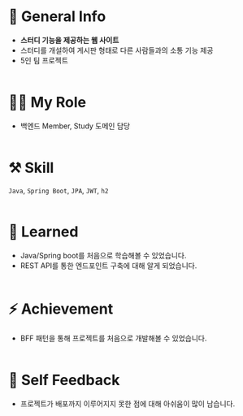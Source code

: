 # 👋 General Info
- **스터디 기능을 제공하는 웹 사이트**
- 스터디를 개설하여 게시판 형태로 다른 사람들과의 소통 기능 제공
- 5인 팀 프로젝트
<br/><br/>

# 🤚🏻 My Role
- 백엔드 Member, Study 도메인 담당
<br/><br/>

# ⚒ Skill

`Java`, `Spring Boot`, `JPA`, `JWT`, `h2`
<br/><br/>


# 🌱 Learned
- Java/Spring boot를 처음으로 학습해볼 수 있었습니다.
- REST API를 통한 엔드포인트 구축에 대해 알게 되었습니다.
</br></br>


# ⚡ Achievement
- BFF 패턴을 통해 프로젝트를 처음으로 개발해볼 수 있었습니다.
</br></br>

# 🧐 Self Feedback
- 프로젝트가 배포까지 이루어지지 못한 점에 대해 아쉬움이 많이 남습니다.
